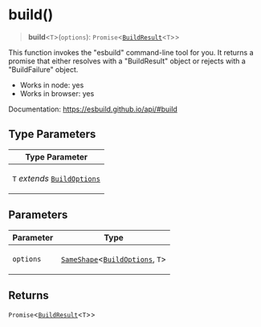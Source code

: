 # build()

> **build**\<`T`\>(`options`): `Promise`\<[`BuildResult`](../interfaces/BuildResult.md)\<`T`\>\>

This function invokes the "esbuild" command-line tool for you. It returns a
promise that either resolves with a "BuildResult" object or rejects with a
"BuildFailure" object.

- Works in node: yes
- Works in browser: yes

Documentation: https://esbuild.github.io/api/#build

## Type Parameters

<table>
<thead>
<tr>
<th>Type Parameter</th>
</tr>
</thead>
<tbody>
<tr>
<td>

`T` _extends_ [`BuildOptions`](../interfaces/BuildOptions.md)

</td>
</tr>
</tbody>
</table>

## Parameters

<table>
<thead>
<tr>
<th>Parameter</th>
<th>Type</th>
</tr>
</thead>
<tbody>
<tr>
<td>

`options`

</td>
<td>

[`SameShape`](../type-aliases/SameShape.md)\<[`BuildOptions`](../interfaces/BuildOptions.md), `T`\>

</td>
</tr>
</tbody>
</table>

## Returns

`Promise`\<[`BuildResult`](../interfaces/BuildResult.md)\<`T`\>\>
